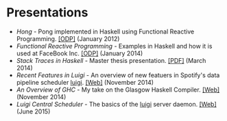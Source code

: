 # Presentations

  * *Hong* - Pong implemented in Haskell using Functional Reactive Programming. [[ODP]][hong-presentation] (January 2012)
  * *Functional Reactive Programming* - Examples in Haskell and how it is used at FaceBook Inc. [[ODP]][frp-chalmers-presentation] (January 2014)
  * *Stack Traces in Haskell* - Master thesis presentation. [[PDF]][master-presentation] (March 2014)
  * *Recent Features in Luigi* - An overview of new featuers in Spotify's data pipeline scheduler [luigi]. [[Web]][luigi-presentation] (November 2014)
  * *An Overview of GHC* - My take on the Glasgow Haskell Compiler. [[Web]][ghc-intro-nov-2014] (November 2014)
  * *Luigi Central Scheduler* - The basics of the [luigi] server daemon. [[Web]][luigid-basics-jun-2015] (June 2015)

[hong-presentation]: https://github.com/Tarrasch/Hong/raw/master/presentation/slide.odp
[frp-chalmers-presentation]: /presentations/frp-chalmers-presentation.odp
[master-presentation]: /presentations/master-presentation.pdf
[luigi]: https://github.com/spotify/luigi
[luigi-presentation]: http://tarrasch.github.io/luigi-presentation
[ghc-intro-nov-2014]: http://tarrasch.github.io/ghc-intro-nov-2014
[luigid-basics-jun-2015]: http://tarrasch.github.io/luigid-basics-jun-2015
